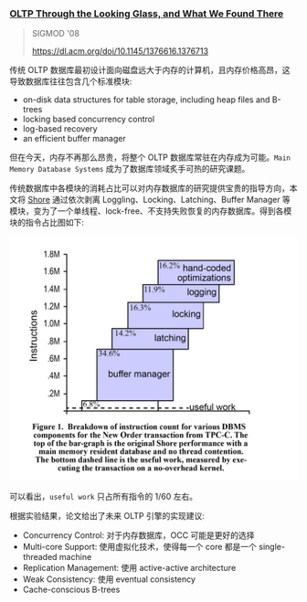 ### [OLTP Through the Looking Glass, and What We Found There](../../assets/pdfs/oltp-through-the-lookingglass.pdf)

> SIGMOD '08
>
> https://dl.acm.org/doi/10.1145/1376616.1376713

传统 OLTP 数据库最初设计面向磁盘远大于内存的计算机，且内存价格高昂，这导致数据库往往包含几个标准模块:

- on-disk data structures for table storage, including heap files and B-trees
- locking based concurrency control
- log-based recovery
- an efficient buffer manager

但在今天，内存不再那么昂贵，将整个 OLTP 数据库常驻在内存成为可能。`Main Memory Database Systems` 成为了数据库领域炙手可热的研究课题。

传统数据库中各模块的消耗占比可以对内存数据库的研究提供宝贵的指导方向，本文将 [Shore](https://research.cs.wisc.edu/shore/) 通过依次剥离 Loggling、Locking、Latching、Buffer Manager 等模块，变为了一个单线程、lock-free、不支持失败恢复的内存数据库。得到各模块的指令占比图如下:

![Breakdown of instruction count for various DBMS components for the New Order transaction from TPC-C](../../assets/images/oltp-through-the-looking-glass-figure1.jpg)

可以看出，`useful work` 只占所有指令的 1/60 左右。

根据实验结果，论文给出了未来 OLTP 引擎的实现建议:

- Concurrency Control: 对于内存数据库，OCC 可能是更好的选择
- Multi-core Support: 使用虚拟化技术，使得每一个 core 都是一个 single-threaded machine
- Replication Management: 使用 active-active architecture
- Weak Consistency: 使用 eventual consistency
- Cache-conscious B-trees